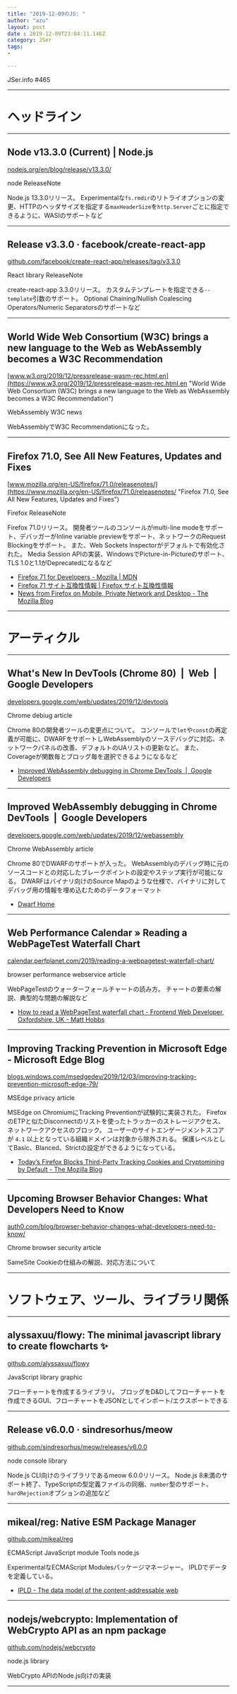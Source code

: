 ```yaml
---
title: "2019-12-09のJS: "
author: "azu"
layout: post
date : 2019-12-09T23:04:11.146Z
category: JSer
tags:
-

---
```


JSer.info #465

----

<h1 class="site-genre">ヘッドライン</h1>

----

## Node v13.3.0 (Current) | Node.js
[nodejs.org/en/blog/release/v13.3.0/](https://nodejs.org/en/blog/release/v13.3.0/ "Node v13.3.0 (Current) | Node.js")
<p class="jser-tags jser-tag-icon"><span class="jser-tag"> node</span> <span class="jser-tag">ReleaseNote</span></p>

Node.js 13.3.0リリース。
Experimentalな`fs.rmdir`のリトライオプションの変更、HTTPのヘッダサイズを指定する`maxHeaderSize`を`http.Server`ごとに指定できるように、WASIのサポートなど


----

## Release v3.3.0 · facebook/create-react-app
[github.com/facebook/create-react-app/releases/tag/v3.3.0](https://github.com/facebook/create-react-app/releases/tag/v3.3.0 "Release v3.3.0 · facebook/create-react-app")
<p class="jser-tags jser-tag-icon"><span class="jser-tag">React</span> <span class="jser-tag">library</span> <span class="jser-tag">ReleaseNote</span></p>

create-react-app 3.3.0リリース。
カスタムテンプレートを指定できる`--template`引数のサポート。
Optional Chaining/Nullish Coalescing Operators/Numeric Separatorsのサポートなど


----

## World Wide Web Consortium (W3C) brings a new language to the Web as WebAssembly becomes a W3C Recommendation
[www.w3.org/2019/12/pressrelease-wasm-rec.html.en](https://www.w3.org/2019/12/pressrelease-wasm-rec.html.en "World Wide Web Consortium (W3C) brings a new language to the Web as WebAssembly becomes a W3C Recommendation")
<p class="jser-tags jser-tag-icon"><span class="jser-tag">WebAssembly</span> <span class="jser-tag">W3C</span> <span class="jser-tag">news</span></p>

WebAssemblyでW3C Recommendationになった。


----

## Firefox 71.0, See All New Features, Updates and Fixes
[www.mozilla.org/en-US/firefox/71.0/releasenotes/](https://www.mozilla.org/en-US/firefox/71.0/releasenotes/ "Firefox 71.0, See All New Features, Updates and Fixes")
<p class="jser-tags jser-tag-icon"><span class="jser-tag">Firefox</span> <span class="jser-tag">ReleaseNote</span></p>

Firefox 71.0リリース。
開発者ツールのコンソールがmulti-line modeをサポート、デバッガーがInline variable previewをサポート、ネットワークのRequest Blockingをサポート。
また、Web Sockets Inspectorがデフォルトで有効化された。
Media Session APIの実装、WindowsでPicture-in-Pictureのサポート、TLS 1.0と1.1がDeprecatedになるなど

- [Firefox 71 for Developers - Mozilla | MDN](https://developer.mozilla.org/en-US/docs/Mozilla/Firefox/Releases/71 "Firefox 71 for Developers - Mozilla | MDN")
- [Firefox 71 サイト互換性情報 | Firefox サイト互換性情報](https://www.fxsitecompat.dev/ja/versions/71/ "Firefox 71 サイト互換性情報 | Firefox サイト互換性情報")
- [News from Firefox on Mobile, Private Network and Desktop - The Mozilla Blog](https://blog.mozilla.org/blog/2019/12/03/news-from-firefox-on-mobile-private-network-and-desktop/#PiP "News from Firefox on Mobile, Private Network and Desktop - The Mozilla Blog")

----
<h1 class="site-genre">アーティクル</h1>

----

## What's New In DevTools (Chrome 80)  |  Web  |  Google Developers
[developers.google.com/web/updates/2019/12/devtools](https://developers.google.com/web/updates/2019/12/devtools "What's New In DevTools (Chrome 80)  |  Web  |  Google Developers")
<p class="jser-tags jser-tag-icon"><span class="jser-tag">Chrome</span> <span class="jser-tag">debiug</span> <span class="jser-tag">article</span></p>

Chrome 80の開発者ツールの変更点について。
コンソールで`let`や`const`の再定義が可能に、DWARFをサポートしWebAssemblyのソースデバッグに対応、ネットワークパネルの改善、デフォルトのUAリストの更新など。
また、Coverageが関数毎とブロッグ毎を選択できるようになるなど

- [Improved WebAssembly debugging in Chrome DevTools  |  Google Developers](https://developers.google.com/web/updates/2019/12/webassembly "Improved WebAssembly debugging in Chrome DevTools  |  Google Developers")

----

## Improved WebAssembly debugging in Chrome DevTools  |  Google Developers
[developers.google.com/web/updates/2019/12/webassembly](https://developers.google.com/web/updates/2019/12/webassembly "Improved WebAssembly debugging in Chrome DevTools  |  Google Developers")
<p class="jser-tags jser-tag-icon"><span class="jser-tag">Chrome</span> <span class="jser-tag">WebAssembly</span> <span class="jser-tag">article</span></p>

Chrome 80でDWARFのサポートが入った。
WebAssemblyのデバッグ時に元のソースコードとの対応したブレークポイントの設定やステップ実行が可能になる。
DWARFはバイナリ向けのSource Mapのような仕様で、バイナリに対してデバッグ用の情報を埋め込むためのデータフォーマット

- [Dwarf Home](http://dwarfstd.org/ "Dwarf Home")

----

## Web Performance Calendar » Reading a WebPageTest Waterfall Chart
[calendar.perfplanet.com/2019/reading-a-webpagetest-waterfall-chart/](https://calendar.perfplanet.com/2019/reading-a-webpagetest-waterfall-chart/ "Web Performance Calendar » Reading a WebPageTest Waterfall Chart")
<p class="jser-tags jser-tag-icon"><span class="jser-tag">browser</span> <span class="jser-tag">performance</span> <span class="jser-tag">webservice</span> <span class="jser-tag">article</span></p>

WebPageTestのウォーターフォールチャートの読み方。
チャートの要素の解説、典型的な問題の解説など

- [How to read a WebPageTest waterfall chart - Frontend Web Developer, Oxfordshire, UK - Matt Hobbs](https://nooshu.github.io/blog/2019/10/02/how-to-read-a-wpt-waterfall-chart/ "How to read a WebPageTest waterfall chart - Frontend Web Developer, Oxfordshire, UK - Matt Hobbs")

----

## Improving Tracking Prevention in Microsoft Edge - Microsoft Edge Blog
[blogs.windows.com/msedgedev/2019/12/03/improving-tracking-prevention-microsoft-edge-79/](https://blogs.windows.com/msedgedev/2019/12/03/improving-tracking-prevention-microsoft-edge-79/ "Improving Tracking Prevention in Microsoft Edge - Microsoft Edge Blog")
<p class="jser-tags jser-tag-icon"><span class="jser-tag">MSEdge</span> <span class="jser-tag">privacy</span> <span class="jser-tag">article</span></p>

MSEdge on ChromiumにTracking Preventionが試験的に実装された。
FirefoxのETPと似たDisconnectのリストを使ったトラッカーのストレージアクセス、ネットワークアクセスのブロック。
ユーザーのサイトエンゲージメントスコアが `4.1` 以上となっている組織ドメインは対象から除外される。
保護レベルとしてBasic、Blanced、Strictの設定ができるようになっている。

- [Today’s Firefox Blocks Third-Party Tracking Cookies and Cryptomining by Default - The Mozilla Blog](https://blog.mozilla.org/blog/2019/09/03/todays-firefox-blocks-third-party-tracking-cookies-and-cryptomining-by-default/ "Today’s Firefox Blocks Third-Party Tracking Cookies and Cryptomining by Default - The Mozilla Blog")

----

## Upcoming Browser Behavior Changes: What Developers Need to Know
[auth0.com/blog/browser-behavior-changes-what-developers-need-to-know/](https://auth0.com/blog/browser-behavior-changes-what-developers-need-to-know/ "Upcoming Browser Behavior Changes: What Developers Need to Know")
<p class="jser-tags jser-tag-icon"><span class="jser-tag">Chrome</span> <span class="jser-tag">browser</span> <span class="jser-tag">security</span> <span class="jser-tag">article</span></p>

SameSite Cookieの仕組みの解説、対応方法について


----
<h1 class="site-genre">ソフトウェア、ツール、ライブラリ関係</h1>

----

## alyssaxuu/flowy: The minimal javascript library to create flowcharts ✨
[github.com/alyssaxuu/flowy](https://github.com/alyssaxuu/flowy "alyssaxuu/flowy: The minimal javascript library to create flowcharts ✨")
<p class="jser-tags jser-tag-icon"><span class="jser-tag">JavaScript</span> <span class="jser-tag">library</span> <span class="jser-tag">graphic</span></p>

フローチャートを作成するライブラリ。
ブロッグをD&Dしてフローチャートを作成できるGUI、フローチャートをJSONとしてインポート/エクスポートできる


----

## Release v6.0.0 · sindresorhus/meow
[github.com/sindresorhus/meow/releases/v6.0.0](https://github.com/sindresorhus/meow/releases/v6.0.0 "Release v6.0.0 · sindresorhus/meow")
<p class="jser-tags jser-tag-icon"><span class="jser-tag"> node</span> <span class="jser-tag">console</span> <span class="jser-tag">library</span></p>

Node.js CLI向けのライブラリであるmeow 6.0.0リリース。
Node.js 8未満のサポート終了、TypeScriptの型定義ファイルの同梱、`number`型のサポート、`hardRejection`オプションの追加など


----

## mikeal/reg: Native ESM Package Manager
[github.com/mikeal/reg](https://github.com/mikeal/reg "mikeal/reg: Native ESM Package Manager")
<p class="jser-tags jser-tag-icon"><span class="jser-tag">ECMAScript</span> <span class="jser-tag">JavaScript</span> <span class="jser-tag">module</span> <span class="jser-tag">Tools</span> <span class="jser-tag">node.js</span></p>

ExperimentalなECMAScript Modulesパッケージマネージャー。
IPLDでデータを定義している。

- [IPLD - The data model of the content-addressable web](https://ipld.io/ "IPLD - The data model of the content-addressable web")

----

## nodejs/webcrypto: Implementation of WebCrypto API as an npm package
[github.com/nodejs/webcrypto](https://github.com/nodejs/webcrypto "nodejs/webcrypto: Implementation of WebCrypto API as an npm package")
<p class="jser-tags jser-tag-icon"><span class="jser-tag">node.js</span> <span class="jser-tag">library</span></p>

WebCrypto APIのNode.js向けの実装


----
